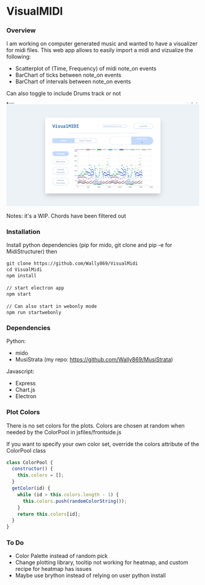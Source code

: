 # VisualMIDI

### Overview

I am working on computer generated music and wanted to have a visualizer for midi files.
This web app allows to easily import a midi and vizualize the following:

- Scatterplot of (Time, Frequency) of midi note_on events
- BarChart of ticks between note_on events
- BarChart of intervals between note_on events

Can also toggle to include Drums track or not

!["A quick look"](readmeImages/mainAppView.png)

Notes: it's a WIP. Chords have been filtered out

### Installation

Install python dependencies (pip for mido, git clone and pip -e for MidiStructurer)
then

```
git clone https://github.com/Wally869/VisualMidi
cd VisualMidi
npm install

// start electron app
npm start

// Can also start in webonly mode
npm run startwebonly 
```

### Dependencies

Python:
- mido
- MusiStrata (my repo: https://github.com/Wally869/MusiStrata)

Javascript:
- Express
- Chart.js
- Electron

### Plot Colors

There is no set colors for the plots.
Colors are chosen at random when needed by the ColorPool in jsfiles/frontside.js

If you want to specify your own color set, override the colors attribute of the ColorPool class

```javascript
class ColorPool {
  constructor() {
    this.colors = [];
  }
  getColor(id) {
    while (id > this.colors.length - 1) {
      this.colors.push(randomColorString());
    }
    return this.colors[id];
  }
}
```

### To Do

- Color Palette instead of random pick
- Change plotting library, tooltip not working for heatmap, and custom recipe for heatmap has issues
- Maybe use brython instead of relying on user python install
